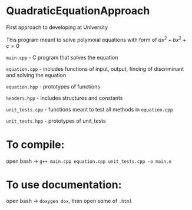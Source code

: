 # QuadraticEquationApproach
First approach to developing at University

This program meant to solve polymoial equations with form of $ax^2 + bx^2 + c = 0$

`main.cpp` - C program that solves the equation 

`equation.cpp` - includes functions of input, output, finding of discriminant and solving the equation

`equation.hpp` - prototypes of functions

`headers.hpp` - includes structures and constants

`unit_tests.cpp` - functions meant to test all methods in `equation.cpp`

`unit_tests.hpp` - prototypes of unit_tests 

# To compile:
open bash -> `g++ main.cpp equation.cpp unit_tests.cpp -o main.o` 
# To use documentation:
open bash -> `doxygen dox`, then open some of `.html`
